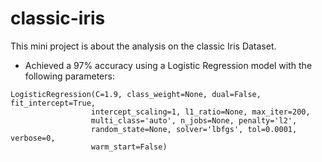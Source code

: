 classic-iris
==============================

This mini project is about the analysis on the classic Iris Dataset.


* Achieved a 97% accuracy using a Logistic Regression model with the following parameters:
 
 ```
LogisticRegression(C=1.9, class_weight=None, dual=False, fit_intercept=True,
                   intercept_scaling=1, l1_ratio=None, max_iter=200,
                   multi_class='auto', n_jobs=None, penalty='l2',
                   random_state=None, solver='lbfgs', tol=0.0001, verbose=0,
                   warm_start=False)
```
